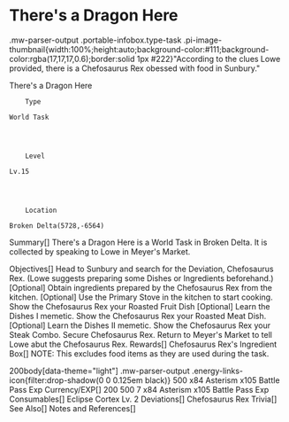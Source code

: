 # There's a Dragon Here

.mw-parser-output .portable-infobox.type-task .pi-image-thumbnail{width:100%;height:auto;background-color:#111;background-color:rgba(17,17,17,0.6);border:solid 1px #222}"According to the clues Lowe provided, there is a Chefosaurus Rex obessed with food in Sunbury."

There&#39;s a Dragon Here

	

	
		Type
	
	World Task



	
		Level
	
	Lv.15



	
		Location
	
	Broken Delta(5728,-6564)





Summary[]
There's a Dragon Here is a World Task in Broken Delta. It is collected by speaking to Lowe in Meyer's Market.

Objectives[]
Head to Sunbury and search for the Deviation, Chefosaurus Rex. (Lowe suggests preparing some Dishes or Ingredients beforehand.)
[Optional] Obtain ingredients prepared by the Chefosaurus Rex from the kitchen.
[Optional] Use the Primary Stove in the kitchen to start cooking.
Show the Chefosaurus Rex your Roasted Fruit Dish
[Optional] Learn the Dishes I memetic.
Show the Chefosaurus Rex your Roasted Meat Dish.
[Optional] Learn the Dishes II memetic.
Show the Chefosaurus Rex your Steak Combo.
Secure Chefosaurus Rex.
Return to Meyer's Market to tell Lowe abut the Chefosaurus Rex.
Rewards[]
Chefosaurus Rex's Ingredient Box[]
NOTE: This excludes food items as they are used during the task.

 200body[data-theme="light"] .mw-parser-output .energy-links-icon{filter:drop-shadow(0 0 0.125em black)}
500
x84 Asterism
x105 Battle Pass Exp
Currency/EXP[]
 200
500
 7
x84 Asterism
x105 Battle Pass Exp
Consumables[]
Eclipse Cortex Lv. 2
Deviations[]
Chefosaurus Rex
Trivia[]
See Also[]
Notes and References[]
